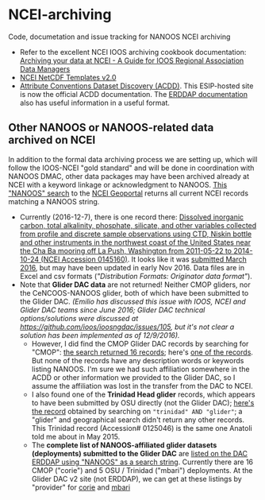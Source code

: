 # NCEI-archiving
Code, documetation and issue tracking for NANOOS NCEI archiving

- Refer to the excellent NCEI IOOS archiving cookbook documentation: [Archiving your data at NCEI - A Guide for IOOS Regional Association Data Managers](https://sites.google.com/a/noaa.gov/ncei-ioos-archive/cookbook/data-integrity)
- [NCEI NetCDF Templates v2.0](https://www.nodc.noaa.gov/data/formats/netcdf/v2.0/)
- [Attribute Conventions Dataset Discovery (ACDD)](http://wiki.esipfed.org/index.php/Attribute_Convention_for_Data_Discovery). This ESIP-hosted site is now the official ACDD documentation. The [ERDDAP documentation](http://coastwatch.pfeg.noaa.gov/erddap/download/setupDatasetsXml.html#globalAttributes) also has useful information in a useful format.


## Other NANOOS or NANOOS-related data archived on NCEI

In addition to the formal data archiving process we are setting up, which will follow the IOOS-NCEI "gold standard" and will be done in coordination with NANOOS DMAC, other data packages may have been archived already at NCEI with a keyword linkage or acknowledgment to NANOOS. [This "NANOOS" search](http://data.nodc.noaa.gov/geoportal/rest/find/document?searchText=%22NANOOS%22&start=1&max=250&contentOption=intersecting&f=searchPage) to the [NCEI Geoportal](http://data.nodc.noaa.gov/geoportal/) returns all current NCEI records matching a NANOOS string.
- Currently (2016-12-7), there is one record there: [Dissolved inorganic carbon, total alkalinity, phosphate, silicate, and other variables collected from profile and discrete sample observations using CTD, Niskin bottle and other instruments in the northwest coast of the United States near the Cha Ba mooring off La Push, Washington from 2011-05-22 to 2014-10-24 (NCEI Accession 0145160)](http://data.nodc.noaa.gov/cgi-bin/iso?id=gov.noaa.nodc:0145160). It looks like it was [submitted March 2016](ftp://ftp.nodc.noaa.gov/nodc/archive/arc0099/0145160/1.1/about/0-email.txt), but may have been updated in early Nov 2016. Data files are in Excel and csv formats (*"Distribution Formats: Originator data format"*).
- Note that **Glider DAC data** are not returned! Neither CMOP gliders, nor the CeNCOOS-NANOOS glider, both of which have been submitted to the Glider DAC. *(Emilio has discussed this issue with IOOS, NCEI and Glider DAC teams since June 2016; Glider DAC technical options/solutions were discussed at https://github.com/ioos/ioosngdac/issues/105, but it's not clear a solution has been implemented as of 12/9/2016).*
  - However, I did find the CMOP Glider DAC records by searching for "CMOP": [the search returned 16 records](http://data.nodc.noaa.gov/geoportal/rest/find/document?searchText=%22CMOP%22&start=1&max=250&contentOption=intersecting&f=searchPage); here's [one of the records](http://data.nodc.noaa.gov/cgi-bin/iso?id=gov.noaa.nodc:0145907). But none of the records have any description words or keywords listing NANOOS. I'm sure we had such affiliation somewhere in the ACDD or other information we provided to the Glider DAC, so I assume the affiliation was lost in the transfer from the DAC to NCEI. 
  - I also found one of the **Trinidad Head glider** records, which appears to have been submitted by OSU directly (not the Glider DAC); [here's the record](http://data.nodc.noaa.gov/cgi-bin/iso?id=gov.noaa.nodc:0125046) obtained by searching on `"trinidad" AND "glider"`; a "glider" and geographical search didn't return any other records. This Trinidad record (Accession# 0125046) is the same one Anatoli told me about in May 2015.
  - The **complete list of NANOOS-affiliated glider datasets (deployments) submitted to the Glider DAC** are [listed on the DAC ERDDAP using "NANOOS" as a search string](https://data.ioos.us/gliders/erddap/search/index.html?searchFor=NANOOS). Currently there are 16 CMOP ("corie") and 5 OSU / Trinidad ("mbari") deployments. At the Glider DAC v2 site (not ERDDAP), we can get at these listings by "provider" for [corie](https://data.ioos.us/gliders/providers/users/corie/deployments) and [mbari](https://data.ioos.us/gliders/providers/users/mbari/deployments)
